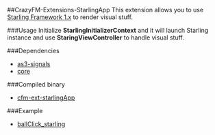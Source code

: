 ##CrazyFM-Extensions-StarlingApp
This extension allows you to use [Starling Framework 1.x](https://github.com/Gamua/Starling-Framework) to render visual stuff.

###Usage
Initialize **StarlingInitializerContext** and it will launch Starling instance and use **StaringViewController** to handle visual stuff.

###Dependencies
- [as3-signals](https://github.com/robertpenner/as3-signals)
- [core](../../core)

###Compiled binary
- [cfm-ext-starlingApp](../../dependencies/crazyfm/cfm-ext-starlingApp-0-1-0.swc)

###Example
- [ballClick_starling](https://github.com/CrazyFlasher/crazyfm-examples/tree/master/ballClick_starling)